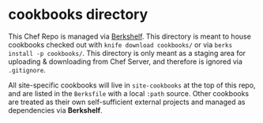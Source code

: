 cookbooks directory
===================

This Chef Repo is managed via [Berkshelf](http://berkshelf.com).  This directory is meant to house cookbooks checked out with `knife download cookbooks/` or via `berks install -p cookbooks/`.
This directory is only meant as a staging area for uploading & downloading from Chef Server, and therefore is ignored via `.gitignore`.

All site-specific cookbooks will live in `site-cookbooks` at the top of this repo, and are listed in the `Berksfile` with a local `:path` source.
Other cookbooks are treated as their own self-sufficient external projects and managed as dependencies via **Berkshelf**.

